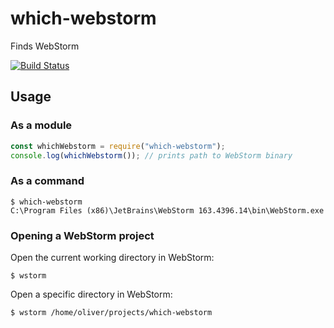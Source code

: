 # which-webstorm

Finds WebStorm

[![Build Status](https://travis-ci.org/oliversalzburg/which-webstorm.svg?branch=master)](https://travis-ci.org/oliversalzburg/which-webstorm)

## Usage

### As a module

```js
const whichWebstorm = require("which-webstorm");
console.log(whichWebstorm()); // prints path to WebStorm binary
```

### As a command

```shell
$ which-webstorm
C:\Program Files (x86)\JetBrains\WebStorm 163.4396.14\bin\WebStorm.exe
```

### Opening a WebStorm project

Open the current working directory in WebStorm:

```shell
$ wstorm
```

Open a specific directory in WebStorm:

```shell
$ wstorm /home/oliver/projects/which-webstorm
```
